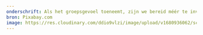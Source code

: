 ```yaml
---
onderschrift: Als het groepsgevoel toeneemt, zijn we bereid méér te investeren in de groep.
bron: Pixabay.com
image: https://res.cloudinary.com/ddio9vlzi/image/upload/v1680936062/sciencegeek/posts/geld-biljetten-cb.jpg
---
```

